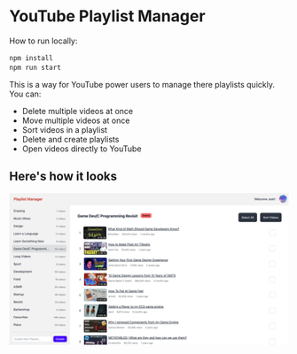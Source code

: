 # YouTube Playlist Manager

How to run locally:

```bash
npm install
npm run start
```

This is a way for YouTube power users to manage there playlists quickly. You can:

- Delete multiple videos at once
- Move multiple videos at once
- Sort videos in a playlist
- Delete and create playlists
- Open videos directly to YouTube


## Here's how it looks
![YouTube Playlist Manager screenshot](<screenshot.png>)

